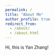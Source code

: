 ```yaml
---
permalink: /
title: "About Me"
author_profile: true
redirect_from: 
  - /about/
  - /about.html
---
```


Hi, this is Yan Zhang!
